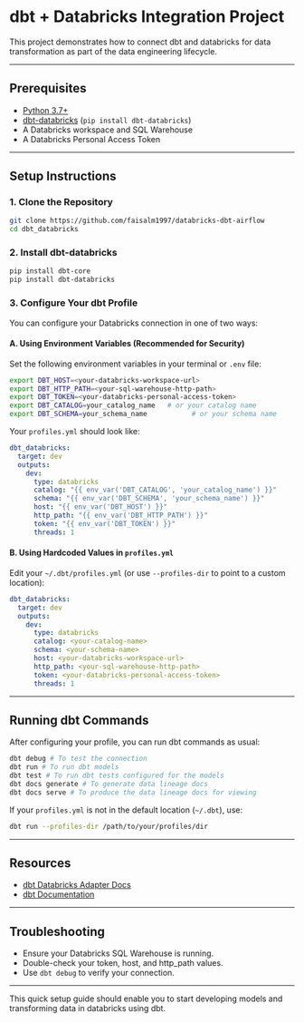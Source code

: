 # dbt + Databricks Integration Project

This project demonstrates how to connect dbt and databricks for data transformation as part of the data engineering lifecycle.

---

## Prerequisites

- [Python 3.7+](https://www.python.org/downloads/)
- [dbt-databricks](https://docs.getdbt.com/reference/adapter/databricks) (`pip install dbt-databricks`)
- A Databricks workspace and SQL Warehouse
- A Databricks Personal Access Token

---

## Setup Instructions

### 1. Clone the Repository

```sh
git clone https://github.com/faisalm1997/databricks-dbt-airflow
cd dbt_databricks
```

### 2. Install dbt-databricks

```sh
pip install dbt-core
pip install dbt-databricks
```

### 3. Configure Your dbt Profile

You can configure your Databricks connection in one of two ways:

#### **A. Using Environment Variables (Recommended for Security)**

Set the following environment variables in your terminal or `.env` file:

```sh
export DBT_HOST=<your-databricks-workspace-url>
export DBT_HTTP_PATH=<your-sql-warehouse-http-path>
export DBT_TOKEN=<your-databricks-personal-access-token>
export DBT_CATALOG=your_catalog_name   # or your catalog name
export DBT_SCHEMA=your_schema_name           # or your schema name
```

Your `profiles.yml` should look like:

```yaml
dbt_databricks:
  target: dev
  outputs:
    dev:
      type: databricks
      catalog: "{{ env_var('DBT_CATALOG', 'your_catalog_name') }}"
      schema: "{{ env_var('DBT_SCHEMA', 'your_schema_name') }}"
      host: "{{ env_var('DBT_HOST') }}"
      http_path: "{{ env_var('DBT_HTTP_PATH') }}"
      token: "{{ env_var('DBT_TOKEN') }}"
      threads: 1
```

#### **B. Using Hardcoded Values in `profiles.yml`**

Edit your `~/.dbt/profiles.yml` (or use `--profiles-dir` to point to a custom location):

```yaml
dbt_databricks:
  target: dev
  outputs:
    dev:
      type: databricks
      catalog: <your-catalog-name>
      schema: <your-schema-name>
      host: <your-databricks-workspace-url>
      http_path: <your-sql-warehouse-http-path>
      token: <your-databricks-personal-access-token>
      threads: 1
```

---

## Running dbt Commands

After configuring your profile, you can run dbt commands as usual:

```sh
dbt debug # To test the connection
dbt run # To run dbt models
dbt test # To run dbt tests configured for the models
dbt docs generate # To generate data lineage docs
dbt docs serve # To produce the data lineage docs for viewing
```

If your `profiles.yml` is not in the default location (`~/.dbt`), use:

```sh
dbt run --profiles-dir /path/to/your/profiles/dir
```

---

## Resources

- [dbt Databricks Adapter Docs](https://docs.getdbt.com/reference/adapter/databricks)
- [dbt Documentation](https://docs.getdbt.com/docs/introduction)

---

## Troubleshooting

- Ensure your Databricks SQL Warehouse is running.
- Double-check your token, host, and http_path values.
- Use `dbt debug` to verify your connection.

---

This quick setup guide should enable you to start developing models and transforming data in databricks using dbt.